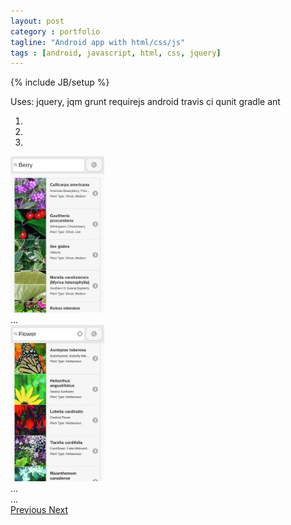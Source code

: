 ```yaml
---
layout: post
category : portfolio
tagline: "Android app with html/css/js"
tags : [android, javascript, html, css, jquery]
---
```

{% include JB/setup %}

Uses: 
jquery, jqm
grunt
requirejs
android
travis ci
qunit
gradle
ant







<div id="carousel-example-generic" class="carousel slide" data-ride="carousel">
  <!-- Indicators -->
  <ol class="carousel-indicators">
    <li data-target="#carousel-example-generic" data-slide-to="0" class="active"></li>
    <li data-target="#carousel-example-generic" data-slide-to="1"></li>
    <li data-target="#carousel-example-generic" data-slide-to="2"></li>
  </ol>

  <!-- Wrapper for slides -->
  <div class="carousel-inner" role="listbox">
    <div class="item active">
      <img src="/file/screenshot-search-berry.jpg" alt="..." style="height:250px">
      <div class="carousel-caption">
        ...
      </div>
    </div>
    <div class="item">
      <img src="/file/screenshot-search-flower.jpg" alt="..." style="height:250px">
      <div class="carousel-caption">
        ...
      </div>
    </div>
    ...
  </div>

  <!-- Controls -->
  <a class="left carousel-control" href="#carousel-example-generic" role="button" data-slide="prev">
    <span class="glyphicon glyphicon-chevron-left" aria-hidden="true"></span>
    <span class="sr-only">Previous</span>
  </a>
  <a class="right carousel-control" href="#carousel-example-generic" role="button" data-slide="next">
    <span class="glyphicon glyphicon-chevron-right" aria-hidden="true"></span>
    <span class="sr-only">Next</span>
  </a>
</div>








